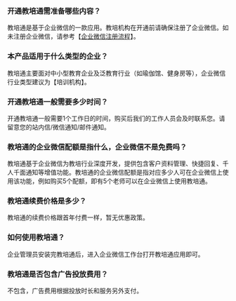 ﻿### 开通教培通需准备哪些内容？
教培通是基于企业微信的一款应用。教培机构在开通前请确保注册了企业微信。如未注册企业微信，请参考【[企业微信注册流程]()】。

### 本产品适用于什么类型的企业？
教培通主要面对中小型教育企业及泛教育行业（如瑜伽馆、健身房等），企业微信行业类型建议为【培训机构】。

### 开通教培通一般需要多少时间？
开通教培通一般需要1个工作日的时间，购买后我们的工作人员会及时联系您。请留意您的站内信/微信通知/邮件通知。

### 教培通的企业微信配额是指什么，企业微信不是免费吗？
教培通基于企业微信为教培行业深度开发，提供包含客户资料管理、快捷回复、千人千面通知等增值功能。教培通的企业微信配额是指对应多少人可在企业微信上使用该功能，例如购买5个配额，即有5个老师可以在企业微信上使用教培通。

### 教培通续费价格是多少？
教培通的续费价格跟首年付费一样，暂无优惠政策。

### 如何使用教培通？
企业管理员安装完教培通后，进入企业微信工作台打开教培通应用即可。

### 教培通是否包含广告投放费用？
不包含，广告费用根据投放时长和服务另外支付。

